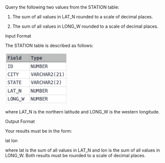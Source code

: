 Query the following two values from the STATION table:

1. The sum of all values in LAT_N rounded to a scale of  decimal places.

2. The sum of all values in LONG_W rounded to a scale of  decimal places.

Input Format

The STATION table is described as follows:

<img src="https://github.com/Abito21/Hackerrank-Learn/blob/main/SQL/Aggregation/weatherObservationStation2/src/stationTable.png" width="200"/>

where LAT_N is the northern latitude and LONG_W is the western longitude.

Output Format

Your results must be in the form:

lat lon

where lat is the sum of all values in LAT_N and lon is the sum of all values in LONG_W. Both results must be rounded to a scale of  decimal places.